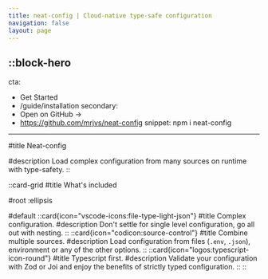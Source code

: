 ```yaml
---
title: neat-config | Cloud-native type-safe configuration
navigation: false
layout: page
---
```


::block-hero
---
cta:
  - Get Started
  - /guide/installation
secondary:
  - Open on GitHub →
  - https://github.com/mrjvs/neat-config
snippet: npm i neat-config
---

#title
Neat-config

#description
Load complex configuration from many sources on runtime with type-safety.
::

::card-grid
#title
What's included

#root
:ellipsis

#default
  ::card{icon="vscode-icons:file-type-light-json"}
  #title
  Complex configuration.
  #description
  Don't settle for single level configuration, go all out with nesting.
  ::
  ::card{icon="codicon:source-control"}
  #title
  Combine multiple sources.
  #description
  Load configuration from files (`.env`, `.json`), environment or any of the other options.
  ::
  ::card{icon="logos:typescript-icon-round"}
  #title
  Typescript first.
  #description
  Validate your configuration with Zod or Joi and enjoy the benefits of strictly typed configuration.
  ::
::
